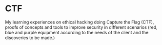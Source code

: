 # CTF
My learning experiences on ethical hacking doing Capture the Flag (CTF), proofs of concepts and tools to improve security in different scenarios (red, blue and purple equipment according to the needs of the client and the discoveries to be made.)


